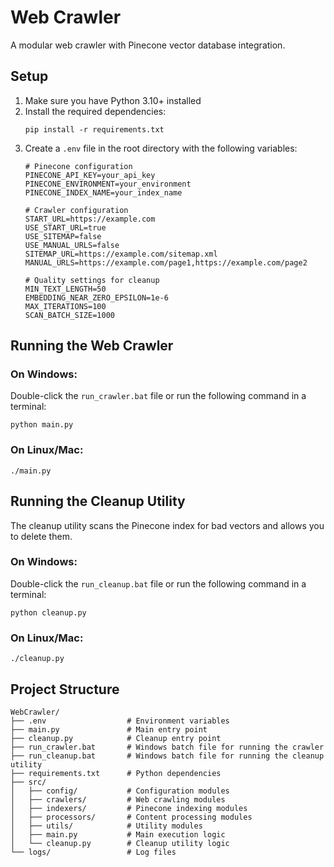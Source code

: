 # Web Crawler

A modular web crawler with Pinecone vector database integration.

## Setup

1. Make sure you have Python 3.10+ installed
2. Install the required dependencies:
   ```
   pip install -r requirements.txt
   ```
3. Create a `.env` file in the root directory with the following variables:
   ```
   # Pinecone configuration
   PINECONE_API_KEY=your_api_key
   PINECONE_ENVIRONMENT=your_environment
   PINECONE_INDEX_NAME=your_index_name
   
   # Crawler configuration
   START_URL=https://example.com
   USE_START_URL=true
   USE_SITEMAP=false
   USE_MANUAL_URLS=false
   SITEMAP_URL=https://example.com/sitemap.xml
   MANUAL_URLS=https://example.com/page1,https://example.com/page2
   
   # Quality settings for cleanup
   MIN_TEXT_LENGTH=50
   EMBEDDING_NEAR_ZERO_EPSILON=1e-6
   MAX_ITERATIONS=100
   SCAN_BATCH_SIZE=1000
   ```

## Running the Web Crawler

### On Windows:
Double-click the `run_crawler.bat` file or run the following command in a terminal:
```
python main.py
```

### On Linux/Mac:
```
./main.py
```

## Running the Cleanup Utility

The cleanup utility scans the Pinecone index for bad vectors and allows you to delete them.

### On Windows:
Double-click the `run_cleanup.bat` file or run the following command in a terminal:
```
python cleanup.py
```

### On Linux/Mac:
```
./cleanup.py
```

## Project Structure

```
WebCrawler/
├── .env                  # Environment variables
├── main.py               # Main entry point
├── cleanup.py            # Cleanup entry point
├── run_crawler.bat       # Windows batch file for running the crawler
├── run_cleanup.bat       # Windows batch file for running the cleanup utility
├── requirements.txt      # Python dependencies
├── src/
│   ├── config/           # Configuration modules
│   ├── crawlers/         # Web crawling modules
│   ├── indexers/         # Pinecone indexing modules
│   ├── processors/       # Content processing modules
│   ├── utils/            # Utility modules
│   ├── main.py           # Main execution logic
│   └── cleanup.py        # Cleanup utility logic
└── logs/                 # Log files
``` 